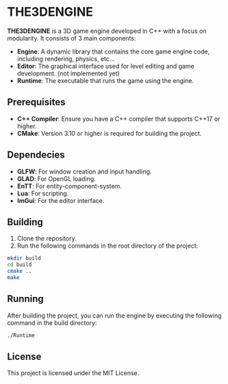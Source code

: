 # THE3DENGINE

**THE3DENGINE** is a 3D game engine developed in C++ with a focus on modularity. It consists of 3 main components:

- **Engine**: A dynamic library that contains the core game engine code, including rendering, physics, etc...
- **Editor**: The graphical interface used for level editing and game development. (not implemented yet)
- **Runtime**: The executable that runs the game using the engine.

## Prerequisites

- **C++ Compiler**: Ensure you have a C++ compiler that supports C++17 or higher.
- **CMake**: Version 3.10 or higher is required for building the project.

## Dependecies

- **GLFW**: For window creation and input handling.
- **GLAD**: For OpenGL loading.
- **EnTT**: For entity-component-system.
- **Lua**: For scripting.
- **ImGui**: For the editor interface.

## Building

1. Clone the repository.
2. Run the following commands in the root directory of the project:

```bash
mkdir build
cd build
cmake ..
make
```

## Running

After building the project, you can run the engine by executing the following command in the build directory:

```bash
./Runtime
```

## License

This project is licensed under the MIT License.

